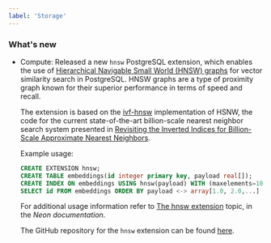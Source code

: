 ```yaml
---
label: 'Storage'
---
```


### What's new

- Compute: Released a new `hnsw` PostgreSQL extension, which enables the use of [Hierarchical Navigable Small World (HNSW) graphs](https://arxiv.org/abs/1603.09320) for vector similarity search in PostgreSQL. HNSW graphs are a type of proximity graph known for their superior performance in terms of speed and recall.

    The extension is based on the [ivf-hnsw](https://github.com/dbaranchuk/ivf-hnsw.git) implementation of HSNW, the code for the current state-of-the-art billion-scale nearest neighbor search system presented in [Revisiting the Inverted Indices for Billion-Scale Approximate Nearest Neighbors](https://openaccess.thecvf.com/content_ECCV_2018/html/Dmitry_Baranchuk_Revisiting_the_Inverted_ECCV_2018_paper.html).

    Example usage:

    ```sql
    CREATE EXTENSION hnsw;
    CREATE TABLE embeddings(id integer primary key, payload real[]);
    CREATE INDEX ON embeddings USING hnsw(payload) WITH (maxelements=1000000, dims=100, m=32);
    SELECT id FROM embeddings ORDER BY payload <-> array[1.0, 2.0,...] LIMIT 100;
    ```

    For additional usage information refer to [The hnsw extension](/docs/extensions/hnsw) topic, in the _Neon documentation_.

    The GitHub repository for the `hnsw` extension can be found [here](https://github.com/knizhnik/hnsw).
